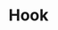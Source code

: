---
title: Hook

hook:
  left:
    headline: "Look, It's Kittyfish from Mars."
    byline:
      text: >
           Now with modular building blocks!
           This theme is crazy fast, accessible and GDPR-compliant right out of the box.
           <br><br>
           Oxygen's source code and build tools are available at <a href="https://github.com/kittyfishfrommars" target="_blank">github.com/kittyfishfrommars</a>. Provided as-is and free for personal and commercial use. No strings attached.
           <br>           <br>
           Have a blast!
      # class: ''
  right:
    headline: Getting Started
    # comment-out line below to display hook full width
    byline:
      text: >
           You'll find many examples and useful settings in the <a href="https://github.com/kittyfishfrommars/grav-theme-oxygen/tree/main/_demo">demo</a>. Just copy everything into your /user directory. 
           <br><br>
           Once you are happy with your presentation, enable the <a href="https://github.com/kittyfishfrommars/grav-theme-oxygen/blob/main/README.md#theme-options">Theme Options</a> so search engines can find your site.
      # class: 'small'
  button:
    # comment-out line below to disable button
    text: 'README'
    url: 'https://github.com/kittyfishfrommars/grav-theme-oxygen/blob/main/README.md'
    # values: text-left | text-center | text-right
    # class: 'text-left'
---